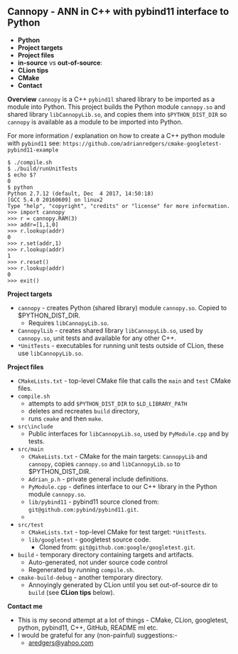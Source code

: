 Cannopy - ANN in C++ with pybind11 interface to Python
-
- **Python**
- **Project targets**
- **Project files**
- **in-source** vs **out-of-source**:
- **CLion tips**
- **CMake**
- **Contact**


**Overview**
`cannopy` is a C++ `pybind1l` shared library to be imported as a module into Python.
 This project builds the Python module `cannopy.so` and shared library `libCannopyLib.so`, and copies them into 
`$PYTHON_DIST_DIR` so `cannopy` is available as a module to be imported into Python.

For more information / explanation on how to create a C++ python module with `pybind11` see:
`https://github.com/adrianredgers/cmake-googletest-pybind11-example`

```
$ ./compile.sh
$ ./build/runUnitTests
$ echo $?
0
$ python
Python 2.7.12 (default, Dec  4 2017, 14:50:18) 
[GCC 5.4.0 20160609] on linux2
Type "help", "copyright", "credits" or "license" for more information.
>>> import cannopy
>>> r = cannopy.RAM(3)
>>> addr=[1,1,0]
>>> r.lookup(addr)
0
>>> r.set(addr,1)
>>> r.lookup(addr)
1
>>> r.reset()
>>> r.lookup(addr)
0
>>> exit()
``` 

**Project targets**
- `cannopy` - creates Python (shared library) module `cannopy.so`. Copied to $PYTHON_DIST_DIR.
    - Requires `libCannopyLib.so`.
- `CannopylLib` - creates shared library `libCannopyLib.so`, used by `cannopy.so`, unit tests and available for any other C++.
- `*UnitTests` - executables for running unit tests outside of CLion, these use `libCannopyLib.so`. 


**Project files**
- `CMakeLists.txt` - top-level CMake file that calls the `main` and `test` CMake files.
- `compile.sh` 
    - attempts to add `$PYTHON_DIST_DIR` to `$LD_LIBRARY_PATH`
    - deletes and recreates `build` directory, 
    - runs `cmake` and then `make`.
- `src\include`
    - Public interfaces for `libCannopyLib.so`, used by `PyModule.cpp` and by tests.
- `src/main`
    - `CMakeLists.txt` - CMake for the main targets: `CannopyLib` and `cannopy`, copies `cannopy.so` and `libCannopyLib.so` to $PYTHON_DIST_DIR.
    - `Adrian_p.h` - private general include definitions.
    - `PyModule.cpp` - defines interface to our C++ library in the Python module `cannopy.so`.
    - `lib/pybind11` - pybind11 source cloned from: `git@github.com:pybind/pybind11.git`.
    - <any other source directories> 
- `src/test`
    - `CMakeLists.txt` - top-level CMake for test target: `*UnitTests`.
    - `lib/googletest` - googletest source code.
        - Cloned from: `git@github.com:google/googletest.git`.
- `build` - temporary directory containing targets and artifacts.
    - Auto-generated, not under source code control
    - Regenerated by running `compile.sh`.
- `cmake-build-debug` - another temporary directory.
    - Annoyingly generated by CLion until you set out-of-source dir to `build` (see **CLion tips** below).


**Contact me**
- This is my second attempt at a lot of things - CMake, CLion, googletest, python, pybind11, C++, GitHub, README ml etc.
- I would be grateful for any (non-painful) suggestions:-
    - aredgers@yahoo.com
        

